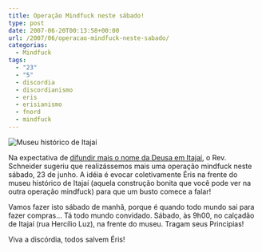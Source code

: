 ```yaml
---
title: Operação Mindfuck neste sábado!
type: post
date: 2007-06-20T00:13:58+00:00
url: /2007/06/operacao-mindfuck-neste-sabado/
categorias:
  - Mindfuck
tags:
  - "23"
  - "5"
  - discordia
  - discordianismo
  - eris
  - erisianismo
  - fnord
  - mindfuck
---
```


![Museu histórico de Itajaí](/wp-content/uploads/2007/06/itajai_historico.jpg)

Na expectativa de [difundir mais o nome da Deusa em Itajaí][1], o Rev. Schneider sugeriu que realizássemos mais uma operação mindfuck neste sábado, 23 de junho. A idéia é evocar coletivamente Éris na frente do museu histórico de Itajaí (aquela construção bonita que você pode ver na outra operação mindfuck) para que um busto comece a falar!

Vamos fazer isto sábado de manhã, porque é quando todo mundo sai para fazer compras… Tá todo mundo convidado. Sábado, às 9h00, no calçadão de Itajaí (rua Hercílio Luz), na frente do museu. Tragam seus Principias!

Viva a discórdia, todos salvem Éris!

[1]: http://malvicioso.com/operacao-mindfuck
